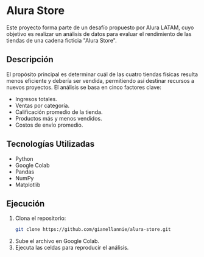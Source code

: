# Alura Store

Este proyecto forma parte de un desafío propuesto por Alura LATAM, cuyo objetivo es realizar un análisis de datos para evaluar el rendimiento de las tiendas de una cadena ficticia "Alura Store".

## Descripción

El propósito principal es determinar cuál de las cuatro tiendas físicas resulta menos eficiente y debería ser vendida, permitiendo así destinar recursos a nuevos proyectos. El análisis se basa en cinco factores clave:

- Ingresos totales.
- Ventas por categoría.
- Calificación promedio de la tienda.
- Productos más y menos vendidos.
- Costos de envío promedio.

## Tecnologías Utilizadas

- Python
- Google Colab
- Pandas
- NumPy
- Matplotlib

## Ejecución

1. Clona el repositorio:
   ```bash
   git clone https://github.com/gianellannie/alura-store.git
   ```
2. Sube el archivo en Google Colab.
3. Ejecuta las celdas para reproducir el análisis.
